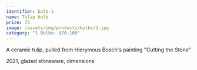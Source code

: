 ```yaml
---
identifier: bulb-1
name: Tulip bulb
price: 75
image: /assets/img/products/bulbs/1.jpg
category: "1 Bulbs: $70-100"
---
```


A ceramic tulip, pulled from Hierymous Bosch's painting "Cutting the Stone"

2021, glazed stoneware, dimensions